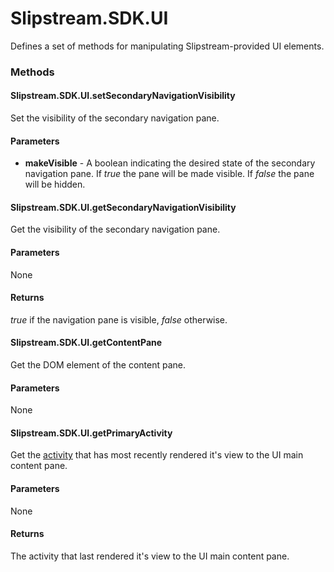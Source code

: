 #  Slipstream.SDK.UI

Defines a set of methods for manipulating Slipstream-provided UI elements.

### Methods

#### Slipstream.SDK.UI.setSecondaryNavigationVisibility
Set the visibility of the secondary navigation pane.

#### Parameters
- **makeVisible** - A boolean indicating the desired state of the secondary navigation pane.  If *true* the pane will be made visible.  If *false* the pane will be hidden.

#### Slipstream.SDK.UI.getSecondaryNavigationVisibility
Get the visibility of the secondary navigation pane.

#### Parameters
None

#### Returns
*true* if the navigation pane is visible, *false* otherwise.

#### Slipstream.SDK.UI.getContentPane
Get the DOM element of the content pane.

#### Parameters
None

#### Slipstream.SDK.UI.getPrimaryActivity
Get the [activity](Activity.md) that has most recently rendered it's view to the UI main content pane.

#### Parameters
None

#### Returns
The activity that last rendered it's view to the UI main content pane.